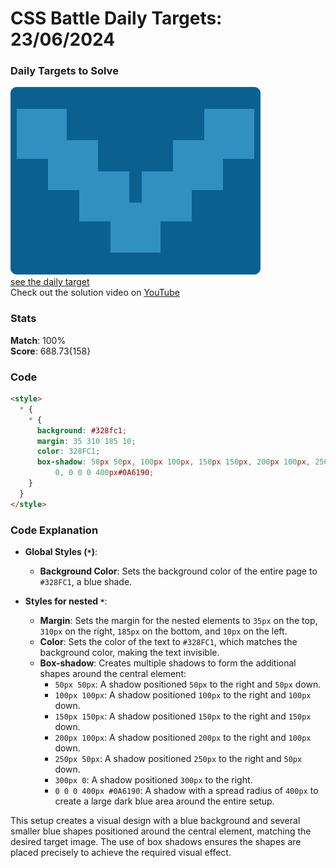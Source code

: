 # CSS Battle Daily Targets: 23/06/2024

### Daily Targets to Solve

![picture of daily target](./images/23.png)  
[see the daily target](https://cssbattle.dev/play/IXVliJZnb7hcDJk8xloq)  
Check out the solution video on [YouTube](https://www.youtube.com/watch?v=3O9ZCpMxJiA)

### Stats

**Match**: 100%  
**Score**: 688.73{158}

### Code

```html
<style>
  * {
    * {
      background: #328fc1;
      margin: 35 310 185 10;
      color: 328FC1;
      box-shadow: 50px 50px, 100px 100px, 150px 150px, 200px 100px, 250px 50px, 300px
          0, 0 0 0 400px#0A6190;
    }
  }
</style>
```

### Code Explanation

- **Global Styles (`*`)**:

  - **Background Color**: Sets the background color of the entire page to `#328FC1`, a blue shade.

- **Styles for nested `*`**:
  - **Margin**: Sets the margin for the nested elements to `35px` on the top, `310px` on the right, `185px` on the bottom, and `10px` on the left.
  - **Color**: Sets the color of the text to `#328FC1`, which matches the background color, making the text invisible.
  - **Box-shadow**: Creates multiple shadows to form the additional shapes around the central element:
    - `50px 50px`: A shadow positioned `50px` to the right and `50px` down.
    - `100px 100px`: A shadow positioned `100px` to the right and `100px` down.
    - `150px 150px`: A shadow positioned `150px` to the right and `150px` down.
    - `200px 100px`: A shadow positioned `200px` to the right and `100px` down.
    - `250px 50px`: A shadow positioned `250px` to the right and `50px` down.
    - `300px 0`: A shadow positioned `300px` to the right.
    - `0 0 0 400px #0A6190`: A shadow with a spread radius of `400px` to create a large dark blue area around the entire setup.

This setup creates a visual design with a blue background and several smaller blue shapes positioned around the central element, matching the desired target image. The use of box shadows ensures the shapes are placed precisely to achieve the required visual effect.
